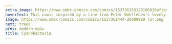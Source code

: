 ```yaml
---
extra_image: https://www.smbc-comics.com/comics/153736153120180919after.png
hovertext: This comic inspired by a line from Peter Wohlleben's lovely 'The Weather Detective.'
image: https://www.smbc-comics.com/comics/1537361444-20180919 (1).png
next: trees
prev: modern-epic
title: Cyanobacteria
---
```

